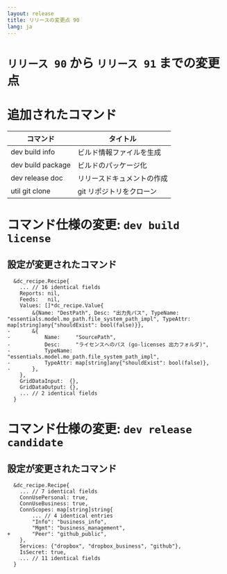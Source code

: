 ```yaml
---
layout: release
title: リリースの変更点 90
lang: ja
---
```


# `リリース 90` から `リリース 91` までの変更点

# 追加されたコマンド


| コマンド          | タイトル                   |
|-------------------|----------------------------|
| dev build info    | ビルド情報ファイルを生成   |
| dev build package | ビルドのパッケージ化       |
| dev release doc   | リリースドキュメントの作成 |
| util git clone    | git リポジトリをクローン   |



# コマンド仕様の変更: `dev build license`



## 設定が変更されたコマンド


```
  &dc_recipe.Recipe{
  	... // 16 identical fields
  	Reports: nil,
  	Feeds:   nil,
  	Values: []*dc_recipe.Value{
  		&{Name: "DestPath", Desc: "出力先パス", TypeName: "essentials.model.mo_path.file_system_path_impl", TypeAttr: map[string]any{"shouldExist": bool(false)}},
- 		&{
- 			Name:     "SourcePath",
- 			Desc:     "ライセンスへのパス (go-licenses 出力フォルダ)",
- 			TypeName: "essentials.model.mo_path.file_system_path_impl",
- 			TypeAttr: map[string]any{"shouldExist": bool(false)},
- 		},
  	},
  	GridDataInput:  {},
  	GridDataOutput: {},
  	... // 2 identical fields
  }
```
# コマンド仕様の変更: `dev release candidate`



## 設定が変更されたコマンド

```
  &dc_recipe.Recipe{
  	... // 7 identical fields
  	ConnUsePersonal: true,
  	ConnUseBusiness: true,
  	ConnScopes: map[string]string{
  		... // 4 identical entries
  		"Info": "business_info",
  		"Mgmt": "business_management",
+ 		"Peer": "github_public",
  	},
  	Services: {"dropbox", "dropbox_business", "github"},
  	IsSecret: true,
  	... // 11 identical fields
  }
```
